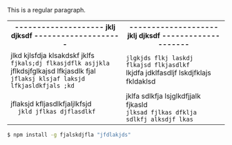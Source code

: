 This is a regular paragraph.

<table>
    <tr>
        <th>-------------------- jklj djksdf --------------------</th>
        <th>-------------------- jklj djksdf --------------------</th>
    </tr>
    <tr>
        <td>
            jlkd kjlsfdja klsakdskf jklfs<br />
            <code>fjkals;dj flkasjdflk asjjkla</code><br />
            jflkdsjfglkajsd lfkjasdlk fjal<br />
            <code>jflaksj klsjaf laksjd lfkjasldkfjals ;kd</code>
        </td>
        <td>
            <code>jlgkjds flkj laskdj flkajsd flkjasdlkf</code><br />
            lkjdfa jdklfasdljf lskdjfklajs fkldaklsd
        </td>
    </tr>
    <tr>
        <td>
            jflaksjd kfljasdlkfjaljlkfsjd<br />
            <code>  jkld jflkas djflasdlkf</code>
        </td>
        <td>
            jklfa sdlkfja lsjglkdfjjalk fjkasld<br />
            <code>jlksad fjlkas dfklja sdlkfj alksdjf lkas</code>
        </td>
    </tr>
</table>

```bash
$ npm install -g fjalskdjfla "jfdlakjds"
```
